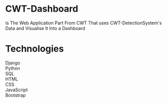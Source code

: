# CWT-Dashboard
is The Web Application Part From CWT That uses CWT-DetectionSystem's Data and Visualise It Into a Dashboard

# Technologies
Django </br>
Python </br>
SQL </br>
HTML </br>
CSS </br>
JavaScript </br>
Bootstrap
